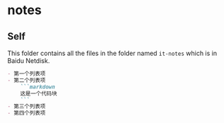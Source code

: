 # notes



## Self

This folder contains all the files in the folder named `it-notes` which is in Baidu Netdisk.



```markdown
- 第一个列表项
- 第二个列表项
    ```markdown
    这是一个代码块
    ```
- 第三个列表项
- 第四个列表项
```
